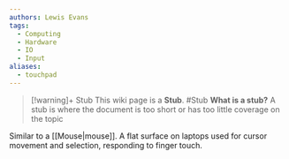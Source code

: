 ```yaml
---
authors: Lewis Evans
tags:
  - Computing
  - Hardware
  - IO
  - Input
aliases:
  - touchpad
---
```

> [!warning]+ Stub
> This wiki page is a **Stub**.
> #Stub 
> **What is a stub?**
> A stub is where the document is too short or has too little coverage on the topic

Similar to a [[Mouse|mouse]]. A flat surface on laptops used for cursor movement and selection, responding to finger touch.